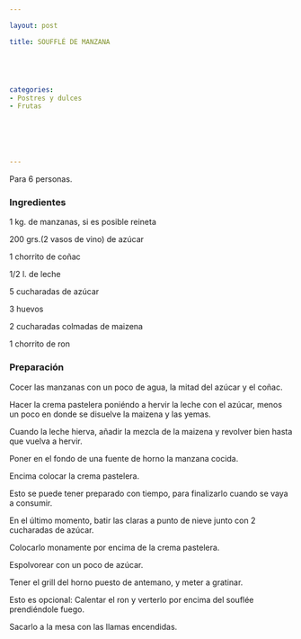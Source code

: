 ```yaml
---

layout: post

title: SOUFFLÉ DE MANZANA





categories:
- Postres y dulces
- Frutas






---
```


Para 6 personas.

<h3>Ingredientes</h3>

1 kg. de manzanas, si es posible reineta

200 grs.(2 vasos de vino) de azúcar

1 chorrito de coñac

1/2 l. de leche

5 cucharadas de azúcar

3 huevos

2 cucharadas colmadas de maizena

1 chorrito de ron

<h3>Preparación</h3>

Cocer las manzanas con un poco de agua, la mitad del azúcar y el coñac.

Hacer la crema pastelera poniéndo a hervir la leche con el azúcar, menos un poco en donde se disuelve la maizena y las yemas.

Cuando la leche hierva, añadir la mezcla de la maizena y revolver bien hasta que vuelva a hervir.

Poner en el fondo de una fuente de horno la manzana cocida.

Encima colocar la crema pastelera.

Esto se puede tener preparado con tiempo, para finalizarlo cuando se vaya a consumir.

En el último momento, batir las claras a punto de nieve junto con 2 cucharadas de azúcar.

Colocarlo monamente por encima de la crema pastelera.

Espolvorear con un poco de azúcar.

Tener el grill del horno puesto de antemano, y meter a gratinar.

Esto es opcional: Calentar el ron y verterlo por encima del souflée prendiéndole fuego.

Sacarlo a la mesa con las llamas encendidas.
